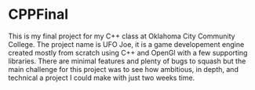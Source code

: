 # CPPFinal

This is my final project for my C++ class at Oklahoma City Community College. The project name is UFO Joe, it is a game developement engine
created mostly from scratch using C++ and OpenGl with a few supporting libraries. There are minimal features and plenty of bugs to squash
but the main challenge for this project was to see how ambitious, in depth, and technical a project I could make with just two weeks time.
